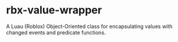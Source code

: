 # rbx-value-wrapper
A Luau (Roblox) Object-Oriented class for encapsulating values with changed events and predicate functions.
